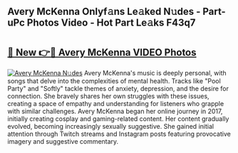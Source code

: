 ## Avery McKenna Onlyf𝚊ns Le𝚊ked N𝚞des - Part-uPc Photos Video - Hot Part Le𝚊ks F43q7

# <h2><a href="http://ab25955.deff.icu/?id=Avery+McKenna">🔗 New 👉🔴 Avery McKenna VIDEO Photos</a></h2>

[![Avery McKenna N𝚞des](https://i.imgur.com/rIISA9y.gif)](http://ab25955.deff.icu/?id=Avery+McKenna)
Avery McKenna's music is deeply personal, with songs that delve into the complexities of mental health. Tracks like "Pool Party" and "Softly" tackle themes of anxiety, depression, and the desire for connection. She bravely shares her own struggles with these issues, creating a space of empathy and understanding for listeners who grapple with similar challenges. Avery McKenna began her online journey in 2017, initially creating cosplay and gaming-related content. Her content gradually evolved, becoming increasingly sexually suggestive. She gained initial attention through Twitch streams and Instagram posts featuring provocative imagery and suggestive commentary.
